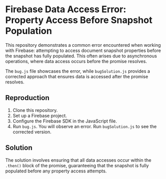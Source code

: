 # Firebase Data Access Error: Property Access Before Snapshot Population

This repository demonstrates a common error encountered when working with Firebase: attempting to access document snapshot properties before the snapshot has fully populated. This often arises due to asynchronous operations, where data access occurs before the promise resolves.

The `bug.js` file showcases the error, while `bugSolution.js` provides a corrected approach that ensures data is accessed after the promise resolves.

## Reproduction

1. Clone this repository.
2. Set up a Firebase project.
3. Configure the Firebase SDK in the JavaScript file.
4. Run `bug.js`. You will observe an error.  Run `bugSolution.js` to see the corrected version.

## Solution

The solution involves ensuring that all data accesses occur within the `.then()` block of the promise, guaranteeing that the snapshot is fully populated before any property access attempts.